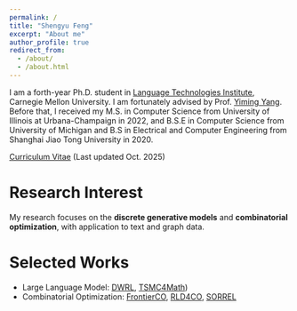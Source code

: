 ```yaml
---
permalink: /
title: "Shengyu Feng"
excerpt: "About me"
author_profile: true
redirect_from: 
  - /about/
  - /about.html
---
```


I am a forth-year Ph.D. student in [Language Technologies Institute](lti.cs.cmu.edu), Carnegie Mellon University. I am fortunately advised by Prof. [Yiming Yang](https://www.cs.cmu.edu/~./yiming/). Before that, I received my M.S. in Computer Science from University of Illinois at Urbana-Champaign in 2022, and B.S.E in Computer Science from University of Michigan and B.S in Electrical and Computer Engineering from Shanghai Jiao Tong University in 2020.

[Curriculum Vitae](../files/Shengyu_Feng_CV.pdf) (Last updated Oct. 2025)

Research Interest
======

My research focuses on the **discrete generative models** and **combinatorial optimization**, with application to text and graph data.


Selected Works
======
 * Large Language Model: [DWRL](https://shengyu-feng.github.io/publications/), [TSMC4Math](https://openreview.net/forum?id=Ze4aPP0tIn))
 * Combinatorial Optimization: [FrontierCO](https://arxiv.org/abs/2505.16952), [RLD4CO](https://openreview.net/forum?id=bbJ0QCujU4), [SORREL](https://ojs.aaai.org/index.php/AAAI/article/view/33219)

